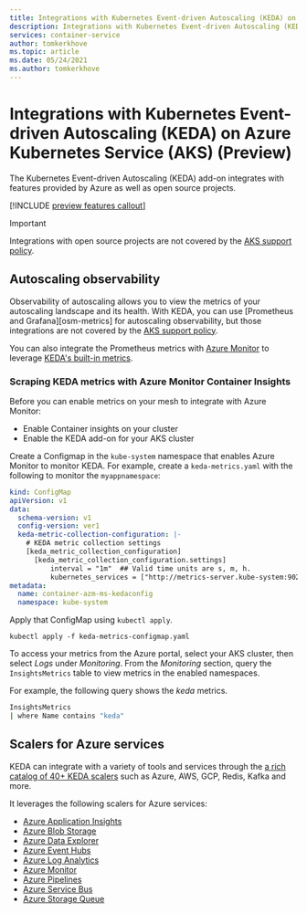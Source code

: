 ```yaml
---
title: Integrations with Kubernetes Event-driven Autoscaling (KEDA) on Azure Kubernetes Service (AKS) (Preview)
description: Integrations with Kubernetes Event-driven Autoscaling (KEDA) on Azure Kubernetes Service (AKS) (Preview).
services: container-service
author: tomkerkhove
ms.topic: article
ms.date: 05/24/2021
ms.author: tomkerkhove
---
```


# Integrations with Kubernetes Event-driven Autoscaling (KEDA) on Azure Kubernetes Service (AKS) (Preview)

The Kubernetes Event-driven Autoscaling (KEDA) add-on integrates with features provided by Azure as well as open source projects.

[!INCLUDE [preview features callout](./includes/preview/preview-callout.md)]

> [!IMPORTANT]
> Integrations with open source projects are not covered by the [AKS support policy][aks-support-policy].

## Autoscaling observability

Observability of autoscaling allows you to view the metrics of your autoscaling landscape and its health. With KEDA, you can use [Prometheus and Grafana][osm-metrics] for autoscaling observability, but those integrations are not covered by the [AKS support policy][aks-support-policy].

You can also integrate the Prometheus metrics with [Azure Monitor][azure-monitor] to leverage [KEDA's built-in metrics](keda-metrics).

### Scraping KEDA metrics with Azure Monitor Container Insights

Before you can enable metrics on your mesh to integrate with Azure Monitor:

* Enable Container insights on your cluster
* Enable the KEDA add-on for your AKS cluster

Create a Configmap in the `kube-system` namespace that enables Azure Monitor to monitor KEDA. For example, create a `keda-metrics.yaml` with the following to monitor the `myappnamespace`:

```yaml
kind: ConfigMap
apiVersion: v1
data:
  schema-version: v1
  config-version: ver1
  keda-metric-collection-configuration: |-
    # KEDA metric collection settings
    [keda_metric_collection_configuration]
      [keda_metric_collection_configuration.settings]
          interval = "1m"  ## Valid time units are s, m, h.
          kubernetes_services = ["http://metrics-server.kube-system:9022/metrics"]
metadata:
  name: container-azm-ms-kedaconfig
  namespace: kube-system
```

Apply that ConfigMap using `kubectl apply`.

```console
kubectl apply -f keda-metrics-configmap.yaml
```

To access your metrics from the Azure portal, select your AKS cluster, then select *Logs* under *Monitoring*. From the *Monitoring* section, query the `InsightsMetrics` table to view metrics in the enabled namespaces. 

For example, the following query shows the *keda* metrics.

```sh
InsightsMetrics
| where Name contains "keda"
```

## Scalers for Azure services

KEDA can integrate with a variety of tools and services through the [a rich catalog of 40+ KEDA scalers][keda-scalers] such as Azure, AWS, GCP, Redis, Kafka and more.

It leverages the following scalers for Azure services:

- [Azure Application Insights](https://keda.sh/docs/latest/scalers/azure-app-insights/)
- [Azure Blob Storage](https://keda.sh/docs/latest/scalers/azure-storage-blob/)
- [Azure Data Explorer](https://keda.sh/docs/latest/scalers/azure-data-explorer/)
- [Azure Event Hubs](https://keda.sh/docs/latest/scalers/azure-event-hub/)
- [Azure Log Analytics](https://keda.sh/docs/latest/scalers/azure-log-analytics/)
- [Azure Monitor](https://keda.sh/docs/latest/scalers/azure-monitor/)
- [Azure Pipelines](https://keda.sh/docs/latest/scalers/azure-pipelines/)
- [Azure Service Bus](https://keda.sh/docs/latest/scalers/azure-service-bus/)
- [Azure Storage Queue](https://keda.sh/docs/latest/scalers/azure-storage-queue/)

<!-- LINKS - internal -->
[aks-support-policy]: support-policies.md
[azure-monitor]: ../azure-monitor/overview.md
[azure-monitor-container-insights]: ../azure-monitor/containers/container-insights-onboard.md

<!-- LINKS - external -->
[keda-scalers]: https://keda.sh/docs/scalers/
[keda-metrics]: https://keda.sh/docs/latest/operate/prometheus/
